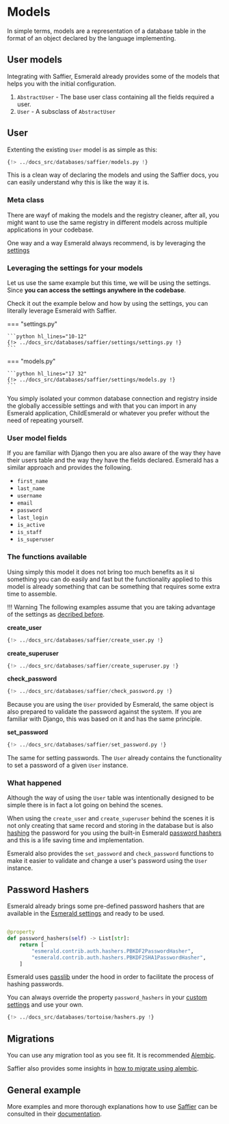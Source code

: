 # Models

In simple terms, models are a representation of a database table in the format of an object declared by the language
implementing.

## User models

Integrating with Saffier, Esmerald already provides some of the models that helps you with the
initial configuration.

1. `AbstractUser` - The base user class containing all the fields required a user.
2. `User` - A subsclass of `AbstractUser`

## User

Extenting the existing `User` model is as simple as this: 

```python hl_lines="17 32"
{!> ../docs_src/databases/saffier/models.py !}
```

This is a clean way of declaring the models and using the Saffier docs, you can easily understand
why this is like the way it is.

### Meta class

There are wayf of making the models and the registry cleaner, after all, you might want to use the
same registry in different models across multiple applications in your codebase.

One way and a way Esmerald always recommend, is by leveraging the [settings](../../application/settings.md)

### Leveraging the settings for your models

Let us use the same example but this time, we will be using the settings.
Since **you can access the settings anywhere in the codebase**.

Check it out the example below and how by using the settings, you can literally leverage Esmerald
with Saffier.

=== "settings.py"

    ```python hl_lines="10-12"
    {!> ../docs_src/databases/saffier/settings/settings.py !}
    ```

=== "models.py"

    ```python hl_lines="17 32"
    {!> ../docs_src/databases/saffier/settings/models.py !}
    ```

You simply isolated your common database connection and registry inside the globally accessible
settings and with that you can import in any Esmerald application, ChildEsmerald or whatever you
prefer without the need of repeating yourself.

### User model fields

If you are familiar with Django then you are also aware of the way they have their users table and the way they
have the fields declared. Esmerald has a similar approach and provides the following.

* `first_name`
* `last_name`
* `username`
* `email`
* `password`
* `last_login`
* `is_active`
* `is_staff`
* `is_superuser`

### The functions available

Using simply this model it does not bring too much benefits as it si something you can do easily and fast but the
functionality applied to this model is already something that can be something that requires some extra time to
assemble.

!!! Warning
    The following examples assume that you are taking advantage of the settings as
    [decribed before](#leveraging-the-settings-for-your-models).

**create_user**

```python
{!> ../docs_src/databases/saffier/create_user.py !}
```

**create_superuser**

```python
{!> ../docs_src/databases/saffier/create_superuser.py !}
```

**check_password**

```python hl_lines="28"
{!> ../docs_src/databases/saffier/check_password.py !}
```

Because you are using the `User` provided by Esmerald, the same object is also prepared to validate
the password against the system. If you are familiar with Django, this was based on it and has the
same principle.

**set_password**

```python hl_lines="28"
{!> ../docs_src/databases/saffier/set_password.py !}
```

The same for setting passwords. The `User` already contains the functionality to set a password of
a given `User` instance.

### What happened

Although the way of using the `User` table was intentionally designed to be simple there is in fact a lot going
on behind the scenes.

When using the `create_user` and `create_superuser` behind the scenes it is not only creating that same record and
storing in the database but is also <a href='https://nordpass.com/blog/password-hash/' target='_blank'>hashing</a>
the password for you using the built-in Esmerald [password hashers](#password-hashers) and this is a life saving
time and implementation.

Esmerald also provides the `set_password` and `check_password` functions to make it easier to
validate and change a user's password using the `User` instance.

## Password Hashers

Esmerald already brings some pre-defined password hashers that are available in the
[Esmerald settings](../../application/settings.md) and ready to be used.

```python

@property
def password_hashers(self) -> List[str]:
    return [
        "esmerald.contrib.auth.hashers.PBKDF2PasswordHasher",
        "esmerald.contrib.auth.hashers.PBKDF2SHA1PasswordHasher",
    ]

```

Esmerald uses <a href='https://passlib.readthedocs.io/en/stable/' target='_blank'>passlib</a> under the hood
in order to facilitate the process of hashing passwords.

You can always override the property `password_hashers` in your
[custom settings](../../application/settings.md#custom-settings) and use your own.

```python
{!> ../docs_src/databases/tortoise/hashers.py !}
```

## Migrations

You can use any migration tool as you see fit. It is recommended 
<a href='https://alembic.sqlalchemy.org/en/latest/' target='_blank'>Alembic</a>.

Saffier also provides some insights in
[how to migrate using alembic](https://saffier.tarsild.io/migrations/).

## General example

More examples and more thorough explanations how to use [Saffier](https://saffier.tarsild.io)
can be consulted in their [documentation](https://saffier.tarsild.io).

